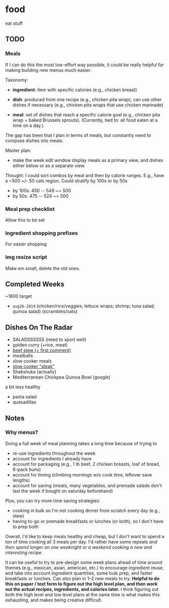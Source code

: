 # food

eat stuff


## TODO

### Meals

If I can do this the most low-effort way possible, it could be really helpful for making
building new menus much easier.

Taxonomy:

- **ingredient**: item with specific calories (e.g., chicken breast)

- **dish**: produced from one recipe (e.g., chicken pita wrap); can use other dishes if
  necessary (e.g., chicken pita wraps that use chicken marinade)

- **meal**: set of dishes that reach a specific calorie goal (e.g., chicken pita wrap +
  baked Brussels sprouts). (Currently, tied to: all food eaten at a time on a day.)

The gap has been that I plan in terms of meals, but constantly need to compose dishes
into meals.

Master plan:
- make the week edit window display meals as a primary view, and dishes either below or
  as a separate view.

Thought: I could sort combos by meal and then by calorie ranges. E.g., have a ~500 +/-
50 cals region. Could stratify by 100s or by 50s

- by 100s: 450 -- 549 ~= 500
- by 50s: 475 -- 524 ~= 500

### Meal prep checklist

Allow this to be set

### Ingredient shopping prefixes

For easier shopping

### Img resize script

Make em small, delete the old ones.


## Completed Weeks

~1800 target

- `aug26-2019` (chicken/rice/veggies; lettuce wraps; shrimp; tuna salad; quinoa salad) (scrambles/oats)


## Dishes On The Radar

- SALADSSSSSS (need to xport well)
- golden curry (+rice, meat)
- [beef stew (+ first comment)](https://www.allrecipes.com/recipe/14685/slow-cooker-beef-stew-i/)
- meatballs
- slow cooker meals
- [slow cooker "steak"](https://www.allrecipes.com/recipe/73124/slow-cooker-salisbury-steak/)
- Shakshuka (actually)
- Mediterranean Chickpea Quinoa Bowl (google)

a bit less healthy
- pasta salad
- quesadillas


## Notes

### Why menus?

Doing a full week of meal planning takes a long time because of trying to
- re-use ingredients throughout the week
- account for ingredients I already have
- account for packaging (e.g., 1 lb beef, 2 chicken breasts, loaf of bread, 6-pack buns)
- account for timing (climbing mornings w/o cook time, leftover save lengths)
- account for saving (meats, many vegetables, and premade salads don't last the week if
  bought on saturday beforehand)

Plus, you can try more time saving strategies:
- cooking in bulk so I'm not cooking dinner from scratch every day (e.g., stew)
- having to-go or premade breakfasts or lunches (or both), so I don't have to prep both

Overall, I'd like to keep meals healthy and cheap, but I don't want to spend a ton of
time cooking all 3 meals per day. I'd rather have some repeats _and then spend longer on
one weeknight or a weekend cooking a new and interesting recipe_.

It can be useful to try to pre-design some week plans ahead of time around themes
(e.g., mexican, asian, american, etc.) to encourage ingredient reuse, and take into
account ingredient quantities, some bulk prep, and faster breakfasts or lunches. Can
also plan in 1–2 new meals to try. **Helpful to do this on paper / text form to figure
out the high level plan, and then work out the actual recipes, ingredients, and calories
later.** I think figuring out both the high level and low level plans at the same time
is what makes this exhausting, and makes being creative difficult.
